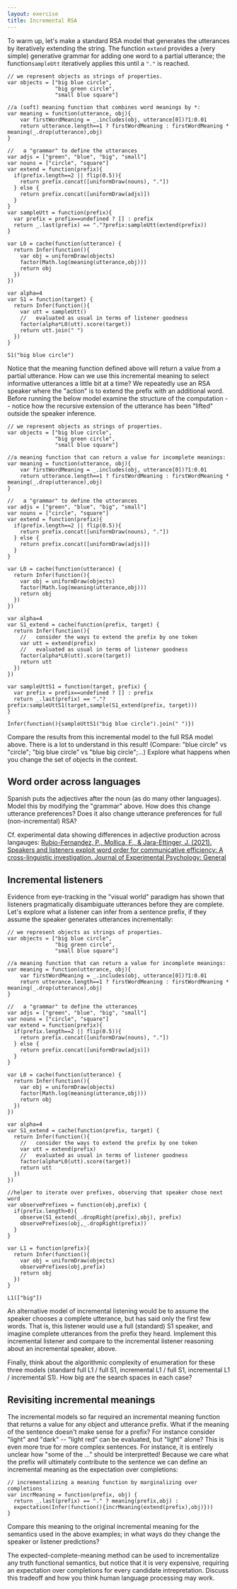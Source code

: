 ```yaml
---
layout: exercise
title: Incremental RSA
---
```


To warm up, let's make a standard RSA model that generates the utterances by iteratively extending the string.
The function `extend` provides a (very simple) generative grammar for adding one word to a partial utterance; the function`sampleUtt` iteratively applies this until a `"."` is reached.

~~~~
// we represent objects as strings of properties.
var objects = ["big blue circle",
               "big green circle",
               "small blue square"]

//a (soft) meaning function that combines word meanings by *:
var meaning = function(utterance, obj){
	var firstWordMeaning = _.includes(obj, utterance[0])?1:0.01
	return utterance.length==1 ? firstWordMeaning : firstWordMeaning * meaning(_.drop(utterance),obj)
}

//   a "grammar" to define the utterances 
var adjs = ["green", "blue", "big", "small"]
var nouns = ["circle", "square"]
var extend = function(prefix){
  if(prefix.length==2 || flip(0.5)){
    return prefix.concat([uniformDraw(nouns), "."])
  } else {
    return prefix.concat([uniformDraw(adjs)])
  }
}
var sampleUtt = function(prefix){
  var prefix = prefix==undefined ? [] : prefix
  return _.last(prefix) == "."?prefix:sampleUtt(extend(prefix))
}

var L0 = cache(function(utterance) {
  return Infer(function(){
    var obj = uniformDraw(objects)
    factor(Math.log(meaning(utterance,obj)))
    return obj
  })
})

var alpha=4
var S1 = function(target) {
  return Infer(function(){
    var utt = sampleUtt()
    //   evaluated as usual in terms of listener goodness
    factor(alpha*L0(utt).score(target))
    return utt.join(" ")
  })
}

S1("big blue circle")
~~~~

Notice that the meaning function defined above will return a value from a partial utterance.
How can we use this incremental meaning to select informative utterances a little bit at a time? We repeatedly use an RSA speaker where the "action" is to extend the prefix with an additional word. Before running the below model examine the structure of the computation -- notice how the recursive extension of the utterance has been "lifted" outside the speaker inference.

~~~~
// we represent objects as strings of properties.
var objects = ["big blue circle",
               "big green circle",
               "small blue square"]

//a meaning function that can return a value for incomplete meanings:
var meaning = function(utterance, obj){
	var firstWordMeaning = _.includes(obj, utterance[0])?1:0.01
	return utterance.length==1 ? firstWordMeaning : firstWordMeaning * meaning(_.drop(utterance),obj)
}

//   a "grammar" to define the utterances 
var adjs = ["green", "blue", "big", "small"]
var nouns = ["circle", "square"]
var extend = function(prefix){
  if(prefix.length==2 || flip(0.5)){
    return prefix.concat([uniformDraw(nouns), "."])
  } else {
    return prefix.concat([uniformDraw(adjs)])
  }
}

var L0 = cache(function(utterance) {
  return Infer(function(){
    var obj = uniformDraw(objects)
    factor(Math.log(meaning(utterance,obj)))
    return obj
  })
})

var alpha=4
var S1_extend = cache(function(prefix, target) {
  return Infer(function(){
    //   consider the ways to extend the prefix by one token
    var utt = extend(prefix)
    //   evaluated as usual in terms of listener goodness
    factor(alpha*L0(utt).score(target))
    return utt
  })
})

var sampleUttS1 = function(target, prefix) {
  var prefix = prefix==undefined ? [] : prefix
  return _.last(prefix) == "."?prefix:sampleUttS1(target,sample(S1_extend(prefix, target)))
}

Infer(function(){sampleUttS1("big blue circle").join(" ")})
~~~~

Compare the results from this incremental model to the full RSA model above. There is a lot to understand in this result! (Compare: "blue circle" vs "circle"; "big blue circle" vs "blue big circle";...) Explore what happens when you change the set of objects in the context. 

## Word order across languages

Spanish puts the adjectives after the noun (as do many other languages). Model this by modifying the "grammar" above. How does this change utterance preferences? Does it also change utterance preferences for full (non-incremental) RSA?

Cf. experimental data showing differences in adjective production across langauges: [Rubio-Fernandez, P., Mollica, F., & Jara-Ettinger, J. (2021). Speakers and listeners exploit word order for communicative efficiency: A cross-linguistic investigation. Journal of Experimental Psychology: General](https://psycnet-apa-org.stanford.idm.oclc.org/record/2020-69516-001)


## Incremental listeners

Evidence from eye-tracking in the "visual world" paradigm has shown that listeners pragmatically disambiguate utterances before they are complete. Let's explore what a listener can infer from a sentence prefix, if they assume the speaker generates utterances incrementally:

~~~
// we represent objects as strings of properties.
var objects = ["big blue circle",
               "big green circle",
               "small blue square"]

//a meaning function that can return a value for incomplete meanings:
var meaning = function(utterance, obj){
	var firstWordMeaning = _.includes(obj, utterance[0])?1:0.01
	return utterance.length==1 ? firstWordMeaning : firstWordMeaning * meaning(_.drop(utterance),obj)
}

//   a "grammar" to define the utterances 
var adjs = ["green", "blue", "big", "small"]
var nouns = ["circle", "square"]
var extend = function(prefix){
  if(prefix.length==2 || flip(0.5)){
    return prefix.concat([uniformDraw(nouns), "."])
  } else {
    return prefix.concat([uniformDraw(adjs)])
  }
}

var L0 = cache(function(utterance) {
  return Infer(function(){
    var obj = uniformDraw(objects)
    factor(Math.log(meaning(utterance,obj)))
    return obj
  })
})

var alpha=4
var S1_extend = cache(function(prefix, target) {
  return Infer(function(){
    //   consider the ways to extend the prefix by one token
    var utt = extend(prefix)
    //   evaluated as usual in terms of listener goodness
    factor(alpha*L0(utt).score(target))
    return utt
  })
})

//helper to iterate over prefixes, observing that speaker chose next word
var observePrefixes = function(obj,prefix) {
  if(prefix.length>0){
    observe(S1_extend(_.dropRight(prefix),obj), prefix)
    observePrefixes(obj,_.dropRight(prefix))
  }
}

var L1 = function(prefix){
  return Infer(function(){
    var obj = uniformDraw(objects)
    observePrefixes(obj,prefix)
    return obj
  })
}

L1(["big"])
~~~

An alternative model of incremental listening would be to assume the speaker chooses a complete utterance, but has said only the first few words. That is, this listener would use a full (standard) S1 speaker, and imagine complete utterances from the prefix they heard. Implement this incremental listener and compare to the incremental listener reasoning about an incremental speaker, above.

Finally, think about the algorithmic complexity of enumeration for these three models (standard full L1 / full S1, incremental L1 / full S1, incremental L1 / incremental S1). How big are the search spaces in each case?


## Revisiting incremental meanings

The incremental models so far required an incremental meaning function that returns a value for any object and utterance prefix.
What if the meaning of the sentence doesn't make sense for a prefix? For instance consider "light" and "dark" -- "light red" can be evaluated, but "light" alone? This is even more true for more complex sentences. For instance, it is entirely unclear how "some of the ..." should be interpretted!
Because we care what the prefix will ultimately contribute to the sentence we can define an incremental meaning as the expectation over completions:

~~~~
// incrementalizing a meaning function by marginalizing over completions
var incrMeaning = function(prefix, obj) {
  return _.last(prefix) == "." ? meaning(prefix,obj) : 
  expectation(Infer(function(){incrMeaning(extend(prefix),obj)}))
}
~~~~

Compare this meaning to the original incremental meaning for the semantics used in the above examples; in what ways do they change the speaker or listener predictions?

The expected-complete-meaning method can be used to incrementalize any truth functional semantics, but notice that it is very expensive, requiring an expectation over completions for every candidate intrepretation. Discuss this tradeoff and how you think human language processing may work.
